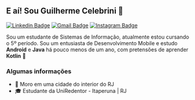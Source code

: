 ## E aí! Sou Guilherme Celebrini 👋
[![Linkedin Badge](https://img.shields.io/badge/-Guilherme%20Celebrini-0275B4?style=flat-square&logo=Linkedin&logoColor=white&link=https://www.linkedin.com/in/guilherme-celebrini-6593751a9/)](https://www.linkedin.com/in/guilherme-celebrini-6593751a9/) 
[![Gmail Badge](https://img.shields.io/badge/-celebrinig@gmail.com-EA4335?style=flat-square&logo=Gmail&logoColor=white&link=mailto:celebrinig@gmail.com)](mailto:celebrinig@gmail.com)
[![Instagram Badge](https://img.shields.io/badge/-@celebriniguilherme-A53799?style=flat-square&labelColor=A53799&logo=instagram&logoColor=white&link=https://www.instagram.com/celebriniguilherme/)](https://www.instagram.com/celebriniguilherme/)

Sou um estudante de Sistemas de Informação, atualmente estou cursando o 5º período.
Sou um entusiasta de Desenvolvimento Mobile e estudo **Android** e **Java** há pouco menos de um ano, com pretensões de aprender **Kotlin** 📱
### Algumas informações
- 📍 Moro em uma cidade do interior do RJ
- 🎓 Estudante da UniRedentor - Itaperuna | RJ
